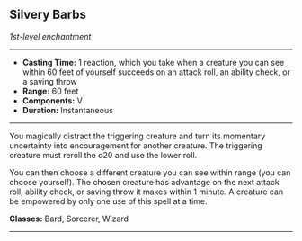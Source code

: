 ﻿## Silvery Barbs
*1st-level enchantment*
___
- **Casting Time:** 1 reaction, which you take when a creature you can see within 60 feet of yourself succeeds on an attack roll, an ability check, or a saving throw
- **Range:** 60 feet
- **Components:** V
- **Duration:** Instantaneous

---
You magically distract the triggering creature and turn its momentary uncertainty into encouragement for another creature. The triggering creature must reroll the d20 and use the lower roll.

You can then choose a different creature you can see within range (you can choose yourself). The chosen creature has advantage on the next attack roll, ability check, or saving throw it makes within 1 minute. A creature can be empowered by only one use of this spell at a time.

**Classes:** Bard, Sorcerer, Wizard


---
